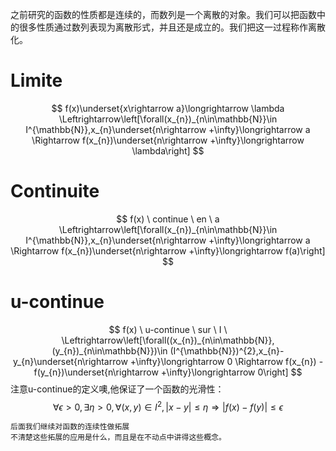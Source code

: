 之前研究的函数的性质都是连续的，而数列是一个离散的对象。我们可以把函数中的很多性质通过数列表现为离散形式，并且还是成立的。我们把这一过程称作离散化。

# Limite
$$
f(x)\underset{x\rightarrow a}\longrightarrow \lambda \Leftrightarrow\left[\forall(x_{n})_{n\in\mathbb{N}}\in I^{\mathbb{N}},x_{n}\underset{n\rightarrow +\infty}\longrightarrow a \Rightarrow f(x_{n})\underset{n\rightarrow +\infty}\longrightarrow \lambda\right]
$$

# Continuite
$$
f(x) \ continue \ en \ a \Leftrightarrow\left[\forall(x_{n})_{n\in\mathbb{N}}\in I^{\mathbb{N}},x_{n}\underset{n\rightarrow +\infty}\longrightarrow a \Rightarrow f(x_{n})\underset{n\rightarrow +\infty}\longrightarrow f(a)\right]
$$
# u-continue
$$
f(x) \ u-continue \ sur \ I \ \Leftrightarrow\left[\forall((x_{n})_{n\in\mathbb{N}},(y_{n})_{n\in\mathbb{N}})\in (I^{\mathbb{N}})^{2},x_{n}-y_{n}\underset{n\rightarrow +\infty}\longrightarrow 0 \Rightarrow f(x_{n}) - f(y_{n})\underset{n\rightarrow +\infty}\longrightarrow 0\right]
$$
	注意u-continue的定义噢,他保证了一个函数的光滑性：
	$$
	\forall \epsilon>0,\exists\eta>0,\forall(x,y)\in I^{2},|x-y|\le\eta\Rightarrow |f(x)-f(y)|\le \epsilon
	$$

	后面我们继续对函数的连续性做拓展
	不清楚这些拓展的应用是什么，而且是在不动点中讲得这些概念。